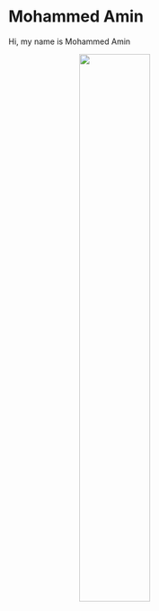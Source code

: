 <h1> Mohammed Amin </h1>
<p>Hi, my name is Mohammed Amin </p>

 <img src="https://64.media.tumblr.com/3b097ab89b8e66d9e3585cd780e9530c/d15e9e7f0b032390-41/s540x810/b877a2d8400e1cd0e0b155d9ea55effe5bc32ea1.gif" style="width:50%; margin:auto; display:block">

